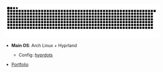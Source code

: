 

[![Snake animation](https://raw.githubusercontent.com/ardszsantos/ardszsantos/output/snake.svg)](https://github.com/ardszsantos/ardszsantos)


- **Main OS**: Arch Linux + Hyprland
  - Config: [hyprdots](https://github.com/prasanthrangan/hyprdots/)


- [Portfolio](https://portifolio-senai.vercel.app/)
